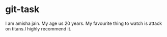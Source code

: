 # git-task
I am amisha jain. My age us 20 years. My favourite thing to watch is attack on titans.I highly recommend it.
